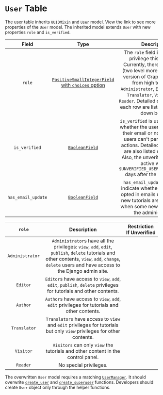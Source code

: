 # `User` Table 

The user table inherits [`UUIDMixin`](../mixins.md#UUIDMixin) and [`User`](https://docs.djangoproject.com/en/3.2/ref/contrib/auth/) model. View the link to see more properties of the `User` model. The inherited model extends `User` with new properties `role` and `is_verified`. 

|       Field        |                             Type                             |                         Description                          |
| :----------------: | :----------------------------------------------------------: | :----------------------------------------------------------: |
|       `role`       | [`PositiveSmallIntegerField` with `choices` option](https://docs.djangoproject.com/en/3.2/ref/models/fields/#positivesmallintegerfield) | The `role` field indicates the privilege this user has. Currently, there are 6 levels (two level more than the first version of Graphery). Listed from high to low are `Administrator`, `Editor`, `Author`, `Translator`, `Visitor`, and `Reader`. Detailed descriptions of each row are listed in the table down below. |
|   `is_verified`    | [`BooleanField`](https://docs.djangoproject.com/en/3.2/ref/models/fields/#booleanfield) | `is_verified` is used to indicate whether the user has validated their email or not. Unverified users can't perform certain actions. Detailed descriptions are also listed down below. Also, the unverified users are active within <a id="UNVERIFIED_USER_REMOVE_AFTER">`$UNVERIFIED_USER_REMOVE_AFTER` </a>days after the registration. |
| `has_email_update` | [`BooleanField`](https://docs.djangoproject.com/en/3.2/ref/models/fields/#booleanfield) | `has_email_update` is used to indicate whether the user has opted in emails updates when new tutorials are published or when some news is shared by the administrators. |

|     `role`      |                         Description                          | Restriction If Unverified |
| :-------------: | :----------------------------------------------------------: | ------------------------- |
| `Administrator` | `Administrator`s have all the privileges: `view`, `add`, `edit`, `publish`, `delete` tutorials and other contents, `view`,  `add`, `change`, `delete` users and have access to the Django admin site. |                           |
|    `Editor`     | `Editor`s have access to `view`,  `add`, `edit`,  `publish`, `delete` privileges for tutorials and other contents. |                           |
|    `Author`     | `Author`s have access to `view`, `add`, `edit` privileges for tutorials and other contents. |                           |
|  `Translator`   | `Translators` have access to `view` and `edit` privileges for tutorials but only `view` privileges for other contents. |                           |
|    `Visitor`    | `Visitors` can only `view` the tutorials and other content in the control panel. |                           |
|    `Reader`     |                    No special privileges.                    |                           |

The overwritten `User` model requires a matching [`UserManager`](https://github.com/django/django/blob/main/django/contrib/auth/models.py#L129). It should overwrite [`create_user`](https://github.com/django/django/blob/854e9b066850b9b4eb1171966e996322b2c16d27/django/contrib/auth/models.py#L149) and [`create_superuser`](https://github.com/django/django/blob/main/django/contrib/auth/models.py#L154) functions. Developers should create `User` object only through the helper functions. 
